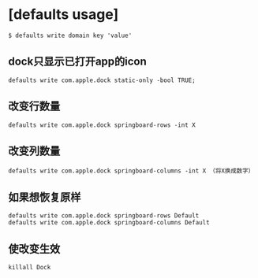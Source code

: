 # [defaults usage]

```
$ defaults write domain key 'value'
```

## dock只显示已打开app的icon

```
defaults write com.apple.dock static-only -bool TRUE; 
```

## 改变行数量

```
defaults write com.apple.dock springboard-rows -int X
```

## 改变列数量

```
defaults write com.apple.dock springboard-columns -int X （将X换成数字）
```

## 如果想恢复原样

```
defaults write com.apple.dock springboard-rows Default
defaults write com.apple.dock springboard-columns Default
```
## 使改变生效

```
killall Dock
```


